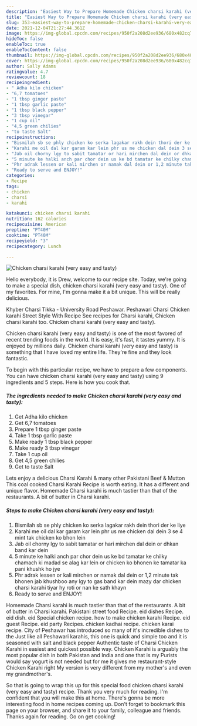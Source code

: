 ```yaml
---
description: "Easiest Way to Prepare Homemade Chicken charsi karahi (very easy and tasty)"
title: "Easiest Way to Prepare Homemade Chicken charsi karahi (very easy and tasty)"
slug: 353-easiest-way-to-prepare-homemade-chicken-charsi-karahi-very-easy-and-tasty
date: 2021-12-04T21:27:44.361Z
image: https://img-global.cpcdn.com/recipes/950f2a208d2ee936/680x482cq70/chicken-charsi-karahi-very-easy-and-tasty-recipe-main-photo.jpg
hideToc: false
enableToc: true
enableTocContent: false
thumbnail: https://img-global.cpcdn.com/recipes/950f2a208d2ee936/680x482cq70/chicken-charsi-karahi-very-easy-and-tasty-recipe-main-photo.jpg
cover: https://img-global.cpcdn.com/recipes/950f2a208d2ee936/680x482cq70/chicken-charsi-karahi-very-easy-and-tasty-recipe-main-photo.jpg
author: Sally Adams
ratingvalue: 4.7
reviewcount: 18
recipeingredient:
- " Adha kilo chicken"
- "6,7 tomatoes"
- "1 tbsp ginger paste"
- "1 tbsp garlic paste"
- "1 tbsp black pepper"
- "3 tbsp vinegar"
- "1 cup oil"
- "4,5 green chilies"
- "to taste Salt"
recipeinstructions:
- "Bismilah sb se phly chicken ko serka lagakar rakh dein thori der ke liye"
- "Karahi me oil dal kar garam kar lein phr us me chicken dal dein 3 se 4 mint tak chicken ko bhon lein"
- "Jab oil chorny lgy to sabit tamatar or hari mirchen dal dein or dhkan band kar dein"
- "5 minute ke halki anch par chor dein us ke bd tamatar ke chilky chamach ki madad se alag kar lein or chicken ko bhonen ke tamatar ka pani khushk ho jye"
- "Phr adrak lessen or kali mirchen or namak dal dein or 1,2 minute tak bhonen jab khushboo any lgy to gas band kar dein mazy dar chicken charsi karahi tiyar hy roti or nan ke sath khayn"
- "Ready to serve and ENJOY!"
categories:
- Recipe
tags:
- chicken
- charsi
- karahi

katakunci: chicken charsi karahi 
nutrition: 162 calories
recipecuisine: American
preptime: "PT40M"
cooktime: "PT40M"
recipeyield: "3"
recipecategory: Lunch

---
```



![Chicken charsi karahi (very easy and tasty)](https://img-global.cpcdn.com/recipes/950f2a208d2ee936/680x482cq70/chicken-charsi-karahi-very-easy-and-tasty-recipe-main-photo.jpg)

Hello everybody, it is Drew, welcome to our recipe site. Today, we're going to make a special dish, chicken charsi karahi (very easy and tasty). One of my favorites. For mine, I'm gonna make it a bit unique. This will be really delicious.

Khyber Charsi Tikka - University Road Peshawar. Peshawari Charsi Chicken karahi Street Style With Recipe See recipes for Charsi karahi, Chicken charsi karahi too. Chicken charsi karahi (very easy and tasty).

Chicken charsi karahi (very easy and tasty) is one of the most favored of recent trending foods in the world. It is easy, it's fast, it tastes yummy. It is enjoyed by millions daily. Chicken charsi karahi (very easy and tasty) is something that I have loved my entire life. They're fine and they look fantastic.


To begin with this particular recipe, we have to prepare a few components. You can have chicken charsi karahi (very easy and tasty) using 9 ingredients and 5 steps. Here is how you cook that.

<!--inarticleads1-->

##### The ingredients needed to make Chicken charsi karahi (very easy and tasty):

1. Get  Adha kilo chicken
1. Get 6,7 tomatoes
1. Prepare 1 tbsp ginger paste
1. Take 1 tbsp garlic paste
1. Make ready 1 tbsp black pepper
1. Make ready 3 tbsp vinegar
1. Take 1 cup oil
1. Get 4,5 green chilies
1. Get to taste Salt


Lets enjoy a delicious Charsi Karahi & many other Pakistani Beef & Mutton This coal cooked Charsi Karahi Recipe is worth eating. It has a different and unique flavor. Homemade Charsi karahi is much tastier than that of the restaurants. A bit of butter in Charsi karahi. 

<!--inarticleads2-->

##### Steps to make Chicken charsi karahi (very easy and tasty):

1. Bismilah sb se phly chicken ko serka lagakar rakh dein thori der ke liye
1. Karahi me oil dal kar garam kar lein phr us me chicken dal dein 3 se 4 mint tak chicken ko bhon lein
1. Jab oil chorny lgy to sabit tamatar or hari mirchen dal dein or dhkan band kar dein
1. 5 minute ke halki anch par chor dein us ke bd tamatar ke chilky chamach ki madad se alag kar lein or chicken ko bhonen ke tamatar ka pani khushk ho jye
1. Phr adrak lessen or kali mirchen or namak dal dein or 1,2 minute tak bhonen jab khushboo any lgy to gas band kar dein mazy dar chicken charsi karahi tiyar hy roti or nan ke sath khayn
1. Ready to serve and ENJOY!

Homemade Charsi karahi is much tastier than that of the restaurants. A bit of butter in Charsi karahi. Pakistani street food Recipe. eid dishes Recipe. eid dish. eid Special chicken recipe. how to make chicken karahi Recipe. eid guest Recipe. eid party Recipes. chicken kadhai recipe. chicken karai recipe. City of Peshawar has introduced so many of it&#39;s incredible dishes to the Just like all Peshawari karahis, this one is quick and simple too and it is seasoned with salt and black pepper Authentic taste of Charsi Chicken Karahi in easiest and quickest possible way. Chicken Karahi is arguably the most popular dish in both Pakistan and India and one that is my Purists would say yogurt is not needed but for me it gives me restaurant-style Chicken Karahi right My version is very different from my mother&#39;s and even my grandmother&#39;s. 

So that is going to wrap this up for this special food chicken charsi karahi (very easy and tasty) recipe. Thank you very much for reading. I'm confident that you will make this at home. There's gonna be more interesting food in home recipes coming up. Don't forget to bookmark this page on your browser, and share it to your family, colleague and friends. Thanks again for reading. Go on get cooking!
